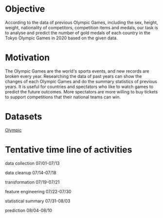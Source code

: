 
# Objective
According to the data of previous Olympic Games, including the sex, height, weight, nationality of competitors, competition items and medals, our task is to analyse and predict the number of gold medals of each country in the Tokyo Olympic Games in 2020 based on the given data.

# Motivation
The Olympic Games are the world's sports events, and new records are broken every year. Researching the data of past years can show the changes of each Olympic Games and do the summary statistics of previous years.
It is useful for countries and spectators who like to watch games to predict the future outcomes. More spectators are more willing to buy tickets to support competitions that their national teams can win.


# Datasets
[Olympic](https://www.kaggle.com/heesoo37/120-years-of-olympic-history-athletes-and-results/downloads/120-years-of-olympic-history-athletes-and-results.zip/2#athlete_events.csv)


# Tentative time line of activities
data collection 07/01-07/13

data cleanup 07/14-07/18

transformation 07/19-07/21

feature engineering 07/22-07/30

statistical summary 07/31-08/03

prediction 08/04-08/10
